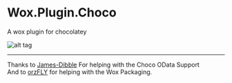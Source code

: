 ﻿# Wox.Plugin.Choco
A wox plugin for chocolatey

![alt tag](https://raw.githubusercontent.com/blastdan/Wox.Plugin.Choco/master/ChocoWox.jpg)

---

Thanks to <a href="https://github.com/james-dibble/ChocolateyExplorer">James-Dibble</a> For helping with the Choco OData Support </br>
And to <a href="https://github.com/orzFly/Wox.Plugin.Weather">orzFLY</a> for helping with the Wox Packaging.